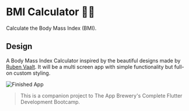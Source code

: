 # BMI Calculator 💪🧮

Calculate the Body Mass Index (BMI).

## Design

A Body Mass Index Calculator inspired by the beautiful designs made by [Ruben Vaalt](https://dribbble.com/shots/4585382-Simple-BMI-Calculator). It will be a multi screen app with simple functionality but full-on custom styling.

![Finished App](https://github.com/londonappbrewery/Images/blob/master/bmi-calc-demo.gif)

>This is a companion project to The App Brewery's Complete Flutter Development Bootcamp.
> 